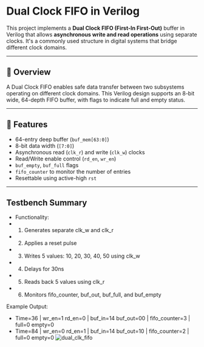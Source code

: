 # Dual Clock FIFO in Verilog

This project implements a **Dual Clock FIFO (First-In First-Out)** buffer in Verilog that allows **asynchronous write and read operations** using separate clocks. It's a commonly used structure in digital systems that bridge different clock domains.

---

## 📌 Overview

A Dual Clock FIFO enables safe data transfer between two subsystems operating on different clock domains. This Verilog design supports an 8-bit wide, 64-depth FIFO buffer, with flags to indicate full and empty status.

---

## 🚀 Features

- 64-entry deep buffer (`buf_mem[63:0]`)
- 8-bit data width (`[7:0]`)
- Asynchronous read (`clk_r`) and write (`clk_w`) clocks
- Read/Write enable control (`rd_en`, `wr_en`)
- `buf_empty`, `buf_full` flags
- `fifo_counter` to monitor the number of entries
- Resettable using active-high `rst`

---
## Testbench Summary

- Functionality:
- 1. Generates separate clk_w and clk_r
- 2. Applies a reset pulse
- 3. Writes 5 values: 10, 20, 30, 40, 50 using clk_w
- 4. Delays for 30ns
- 5. Reads back 5 values using clk_r
- 6. Monitors fifo_counter, buf_out, buf_full, and buf_empty

Example Output:
- Time=36 | wr_en=1 rd_en=0 | buf_in=14 buf_out=00 | fifo_counter=3 | full=0 empty=0
- Time=84 | wr_en=0 rd_en=1 | buf_in=14 buf_out=10 | fifo_counter=2 | full=0 empty=0
![dual_clk_fifo](https://github.com/user-attachments/assets/d51c65bc-e7bb-4f34-9e21-260d00dae68f)

